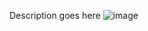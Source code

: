 Description goes here
![image](https://user-images.githubusercontent.com/47354642/113752839-0cdb0400-972b-11eb-8137-854e5c1f4393.png)
